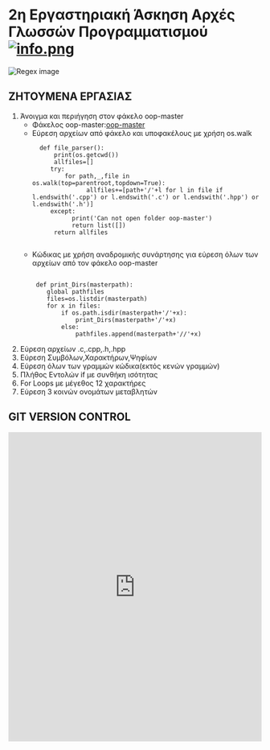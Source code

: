 # 2η Εργαστηριακή Άσκηση Αρχές Γλωσσών Προγραμματισμού[![info.png](https://upload.wikimedia.org/wikipedia/commons/thumb/1/1f/Red_information_icon_with_gradient_background.svg/768px-Red_information_icon_with_gradient_background.svg.png)](https://github.com/chgogos/dituoi_agp/blob/main/resources/agp_assignment20210329.pdf)
![Regex image](https://www.oreilly.com/content/wp-content/uploads/sites/2/2019/06/email-regex_crop-ae942dc427c8cebd3a83c52d17389123.jpg)

## ΖΗΤΟΥΜΕΝΑ ΕΡΓΑΣΙΑΣ
1. Άνοιγμα και περιήγηση στον φάκελο oop-master 
    * Φάκελος oop-master:[oop-master](https://github.com/chgogos/oop/archive/refs/heads/master.zip)
    * Εύρεση αρχείων από φάκελο και υποφακέλους με χρήση os.walk 
       ```
         def file_parser():
             print(os.getcwd())
             allfiles=[]
            try:
                for path,_,file in os.walk(top=parentroot,topdown=True):
                      allfiles+=[path+'/'+l for l in file if l.endswith('.cpp') or l.endswith('.c') or l.endswith('.hpp') or l.endswith('.h')]
            except:
                  print('Can not open folder oop-master')
                  return list([])
             return allfiles
        
       ```
    * Κώδικας με χρήση αναδρομικής συνάρτησης για εύρεση όλων των αρχείων από τον φάκελο oop-master
        ```
        
         def print_Dirs(masterpath):
            global pathfiles
            files=os.listdir(masterpath)
            for x in files:
                if os.path.isdir(masterpath+'/'+x):
                    print_Dirs(masterpath+'/'+x)
                else:
                    pathfiles.append(masterpath+'//'+x)
        
        ```
2. Εύρεση αρχείων .c,.cpp,.h,.hpp
3. Εύρεση Συμβόλων,Χαρακτήρων,Ψηφίων
4. Εύρεση όλων των γραμμών κώδικα(εκτός κενών γραμμών)
5. Πλήθος Εντολών if με συνθήκη ισότητας
6. For Loops με μέγεθος 12 χαρακτήρες
7. Εύρεση 3 κοινών ονομάτων μεταβλητών


## GIT VERSION CONTROL
<iframe width="100%" height="615" src="https://www.youtube.com/embed/RGOj5yH7evk" title="YouTube video player" frameborder="0" allow="accelerometer; autoplay; clipboard-write; encrypted-media; gyroscope; picture-in-picture" allowfullscreen></iframe>
